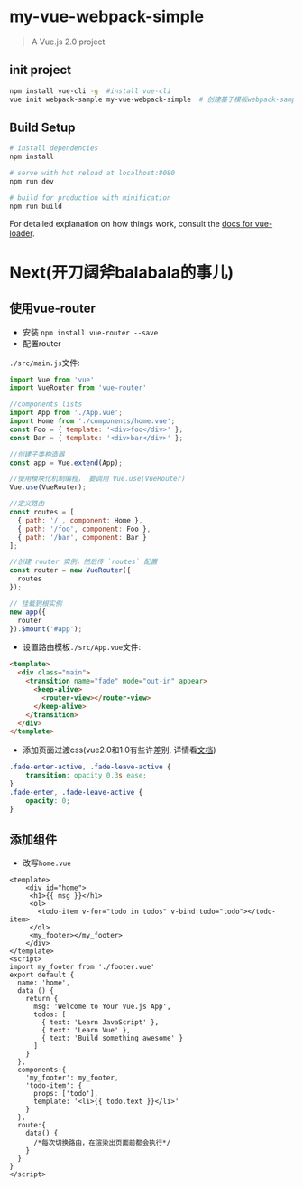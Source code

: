 # my-vue-webpack-simple

> A Vue.js 2.0 project 
## init project
```bash
npm install vue-cli -g  #install vue-cli
vue init webpack-sample my-vue-webpack-simple  # 创建基于模板webpack-sample的vue项目
```

## Build Setup

``` bash
# install dependencies
npm install

# serve with hot reload at localhost:8080
npm run dev

# build for production with minification
npm run build
```

For detailed explanation on how things work, consult the [docs for vue-loader](http://vuejs.github.io/vue-loader).

# Next(开刀阔斧balabala的事儿)
## 使用vue-router
- 安装 `npm install vue-router --save`
- 配置router

`./src/main.js`文件:
```javascript
import Vue from 'vue'
import VueRouter from 'vue-router'

//components lists
import App from './App.vue';
import Home from './components/home.vue';
const Foo = { template: '<div>foo</div>' };
const Bar = { template: '<div>bar</div>' };

//创建子类构造器
const app = Vue.extend(App);

//使用模块化机制编程， 要调用 Vue.use(VueRouter)
Vue.use(VueRouter);

//定义路由
const routes = [
  { path: '/', component: Home },
  { path: '/foo', component: Foo },
  { path: '/bar', component: Bar }
];

//创建 router 实例，然后传 `routes` 配置
const router = new VueRouter({
  routes
});

// 挂载到根实例
new app({
  router
}).$mount('#app');
```

- 设置路由模板`./src/App.vue`文件:
```html
<template>
  <div class="main">
    <transition name="fade" mode="out-in" appear>
      <keep-alive>
        <router-view></router-view>
      </keep-alive>
    </transition>
  </div>
</template>
```

- 添加页面过渡css(vue2.0和1.0有些许差别, 详情看[文档](https://vuejs.org/guide/migration.html))
```css
.fade-enter-active, .fade-leave-active {
    transition: opacity 0.3s ease;
}
.fade-enter, .fade-leave-active {
    opacity: 0;
}
```

## 添加组件
 - 改写`home.vue`
```vue
<template>
    <div id="home">
     <h1>{{ msg }}</h1>
     <ol>
       <todo-item v-for="todo in todos" v-bind:todo="todo"></todo-item>
     </ol>
     <my_footer></my_footer>
    </div>
</template>
<script>
import my_footer from './footer.vue'
export default {
  name: 'home',
  data () {
    return {
      msg: 'Welcome to Your Vue.js App',
      todos: [
        { text: 'Learn JavaScript' },
        { text: 'Learn Vue' },
        { text: 'Build something awesome' }
      ]
    }
  },
  components:{
    'my_footer': my_footer,
    'todo-item': {
      props: ['todo'],
      template: '<li>{{ todo.text }}</li>'
    }
  },
  route:{
    data() {
      /*每次切换路由，在渲染出页面前都会执行*/
    }
  }
}
</script>
```
 